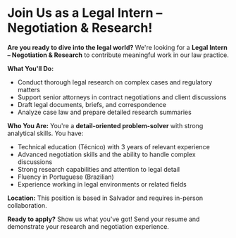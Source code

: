 # Join Us as a Legal Intern – Negotiation & Research!

**Are you ready to dive into the legal world?** We're looking for a **Legal Intern – Negotiation & Research** to contribute meaningful work in our law practice.

**What You'll Do:**
- Conduct thorough legal research on complex cases and regulatory matters
- Support senior attorneys in contract negotiations and client discussions
- Draft legal documents, briefs, and correspondence
- Analyze case law and prepare detailed research summaries

**Who You Are:**
You're a **detail-oriented problem-solver** with strong analytical skills. You have:
- Technical education (Técnico) with 3 years of relevant experience
- Advanced negotiation skills and the ability to handle complex discussions
- Strong research capabilities and attention to legal detail
- Fluency in Portuguese (Brazilian)
- Experience working in legal environments or related fields

**Location:**
This position is based in Salvador and requires in-person collaboration.

**Ready to apply?** Show us what you've got! Send your resume and demonstrate your research and negotiation experience.